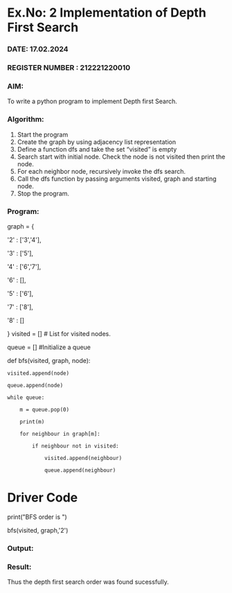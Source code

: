 # Ex.No: 2  Implementation of Depth First Search

### DATE: 17.02.2024 

### REGISTER NUMBER : 212221220010

### AIM:

To write a python program to implement Depth first Search.

### Algorithm:

1. Start the program
2. Create the graph by using adjacency list representation
3. Define a function dfs and take the set “visited” is empty 
4. Search start with initial node. Check the node is not visited then print the node.
5. For each neighbor node, recursively invoke the dfs search.
6. Call the dfs function by passing arguments visited, graph and starting node.
7. Stop the program.

### Program:

graph = {

 '2' : ['3','4'],
 
 '3' : ['5'],
 
 '4' : ['6','7'],
 
 '6' : [],
 
 '5' : ['6'],
 
 '7' : ['8'],
 
 '8' : []
 
 }
visited = [] # List for visited nodes.

queue = []     #Initialize a queue

def bfs(visited, graph, node):

    visited.append(node)
    
    queue.append(node)
    
    while queue:
    
        m = queue.pop(0)
        
        print(m)
        
        for neighbour in graph[m]:
        
            if neighbour not in visited:
            
                visited.append(neighbour)
                
                queue.append(neighbour)

# Driver Code

print("BFS order is ")

bfs(visited, graph,'2')











### Output:



### Result:
Thus the depth first search order was found sucessfully.
